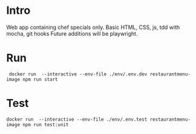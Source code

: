 # Intro

Web app containing chef specials only. Basic HTML, CSS, js, tdd with mocha, git hooks
Future additions will be playwright.

# Run 

` docker run  --interactive --env-file ./env/.env.dev restaurantmenu-image npm run start`

# Test

`docker run  --interactive --env-file ./env/.env.test restaurantmenu-image npm run test:unit`